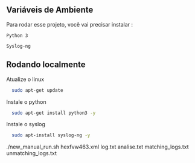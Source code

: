 
## Variáveis de Ambiente

Para rodar esse projeto, você vai precisar instalar :

`Python 3 `

`Syslog-ng`


## Rodando localmente

Atualize o linux

```bash
  sudo apt-get update
```

Instale o python

```bash
  sudo apt-get install python3 -y
```

Instale o syslog

```bash
  sudo apt-install syslog-ng -y
```


./new_manual_run.sh hexfvw463.xml log.txt analise.txt matching_logs.txt unmatching_logs.txt